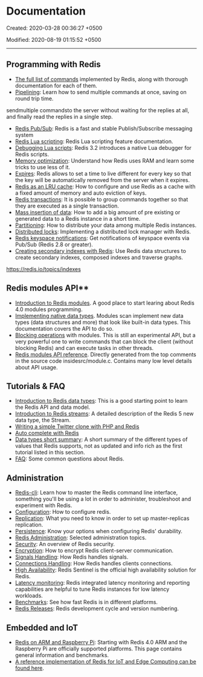 # Documentation

Created: 2020-03-28 00:36:27 +0500

Modified: 2020-08-19 01:15:52 +0500

---

## Programming with Redis

- [The full list of commands](https://redis.io/commands) implemented by Redis, along with thorough documentation for each of them.
- [Pipelining](https://redis.io/topics/pipelining): Learn how to send multiple commands at once, saving on round trip time.

sendmultiple commandsto the server without waiting for the replies at all, and finally read the replies in a single step.

- [Redis Pub/Sub](https://redis.io/topics/pubsub): Redis is a fast and stable Publish/Subscribe messaging system
- [Redis Lua scripting](https://redis.io/commands/eval): Redis Lua scripting feature documentation.
- [Debugging Lua scripts](https://redis.io/topics/ldb): Redis 3.2 introduces a native Lua debugger for Redis scripts.
- [Memory optimization](https://redis.io/topics/memory-optimization): Understand how Redis uses RAM and learn some tricks to use less of it.
- [Expires](https://redis.io/commands/expire): Redis allows to set a time to live different for every key so that the key will be automatically removed from the server when it expires.
- [Redis as an LRU cache](https://redis.io/topics/lru-cache): How to configure and use Redis as a cache with a fixed amount of memory and auto eviction of keys.
- [Redis transactions](https://redis.io/topics/transactions): It is possible to group commands together so that they are executed as a single transaction.
- [Mass insertion of data](https://redis.io/topics/mass-insert): How to add a big amount of pre existing or generated data to a Redis instance in a short time.
- [Partitioning](https://redis.io/topics/partitioning): How to distribute your data among multiple Redis instances.
- [Distributed locks](https://redis.io/topics/distlock): Implementing a distributed lock manager with Redis.
- [Redis keyspace notifications](https://redis.io/topics/notifications): Get notifications of keyspace events via Pub/Sub (Redis 2.8 or greater).
- [Creating secondary indexes with Redis](https://redis.io/topics/indexes): Use Redis data structures to create secondary indexes, composed indexes and traverse graphs.

<https://redis.io/topics/indexes>

## Redis modules API**

- [Introduction to Redis modules](https://redis.io/topics/modules-intro). A good place to start learing about Redis 4.0 modules programming.
- [Implementing native data types](https://redis.io/topics/modules-native-types). Modules scan implement new data types (data structures and more) that look like built-in data types. This documentation covers the API to do so.
- [Blocking operations](https://redis.io/topics/modules-blocking-ops) with modules. This is still an experimental API, but a very powerful one to write commands that can block the client (without blocking Redis) and can execute tasks in other threads.
- [Redis modules API reference](https://redis.io/topics/modules-api-ref). Directly generated from the top comments in the source code insidesrc/module.c. Contains many low level details about API usage.

## Tutorials & FAQ

- [Introduction to Redis data types](https://redis.io/topics/data-types-intro): This is a good starting point to learn the Redis API and data model.
- [Introduction to Redis streams](https://redis.io/topics/streams-intro): A detailed description of the Redis 5 new data type, the Stream.
- [Writing a simple Twitter clone with PHP and Redis](https://redis.io/topics/twitter-clone)
- [Auto complete with Redis](http://autocomplete.redis.io/)
- [Data types short summary](https://redis.io/topics/data-types): A short summary of the different types of values that Redis supports, not as updated and info rich as the first tutorial listed in this section.
- [FAQ](https://redis.io/topics/faq): Some common questions about Redis.

## Administration

- [Redis-cli](https://redis.io/topics/rediscli): Learn how to master the Redis command line interface, something you'll be using a lot in order to administer, troubleshoot and experiment with Redis.
- [Configuration](https://redis.io/topics/config): How to configure redis.
- [Replication](https://redis.io/topics/replication): What you need to know in order to set up master-replicas replication.
- [Persistence](https://redis.io/topics/persistence): Know your options when configuring Redis' durability.
- [Redis Administration](https://redis.io/topics/admin): Selected administration topics.
- [Security](https://redis.io/topics/security): An overview of Redis security.
- [Encryption](https://redis.io/topics/encryption): How to encrypt Redis client-server communication.
- [Signals Handling](https://redis.io/topics/signals): How Redis handles signals.
- [Connections Handling](https://redis.io/topics/clients): How Redis handles clients connections.
- [High Availability](https://redis.io/topics/sentinel): Redis Sentinel is the official high availability solution for Redis.
- [Latency monitoring](https://redis.io/topics/latency-monitor): Redis integrated latency monitoring and reporting capabilities are helpful to tune Redis instances for low latency workloads.
- [Benchmarks](https://redis.io/topics/benchmarks): See how fast Redis is in different platforms.
- [Redis Releases](https://redis.io/topics/releases): Redis development cycle and version numbering.

## Embedded and IoT

- [Redis on ARM and Raspberry Pi](https://redis.io/topics/ARM): Starting with Redis 4.0 ARM and the Raspberry Pi are officially supported platforms. This page contains general information and benchmarks.
- [A reference implementation of Redis for IoT and Edge Computing can be found here](https://redislabs.com/redis-enterprise/redis-edge/).

